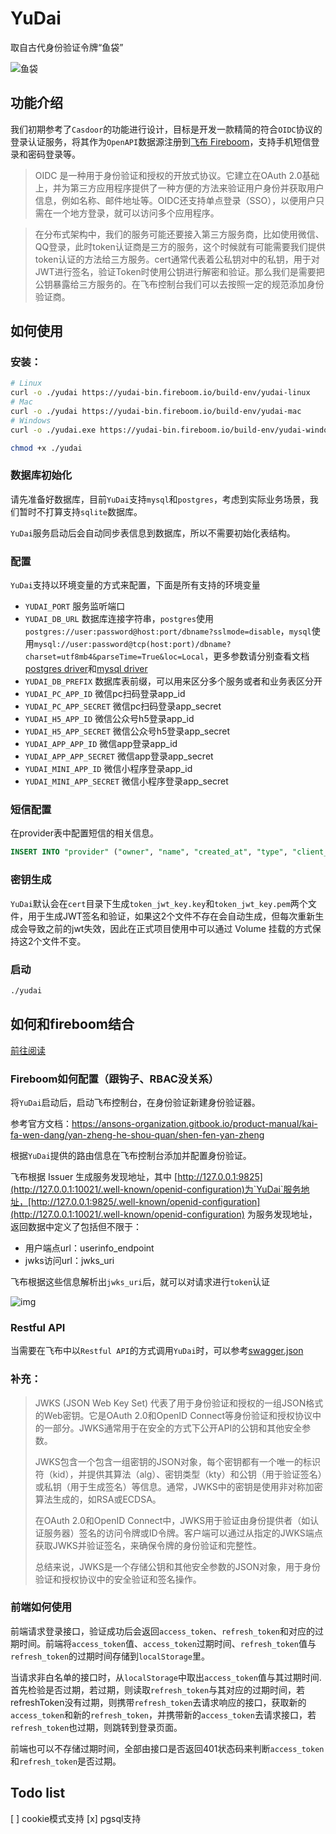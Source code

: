 # YuDai

取自古代身份验证令牌“鱼袋”

![鱼袋](https://static.aihanfu.net/uploadfile/2014/1128/20141128110743761.jpg)

## 功能介绍

我们初期参考了`Casdoor`的功能进行设计，目标是开发一款精简的符合`OIDC`协议的登录认证服务，将其作为`OpenAPI`数据源注册到[飞布 Fireboom](https://www.fireboom.cloud/zh)，支持手机短信登录和密码登录等。

> OIDC 是一种用于身份验证和授权的开放式协议。它建立在OAuth 2.0基础上，并为第三方应用程序提供了一种方便的方法来验证用户身份并获取用户信息，例如名称、邮件地址等。OIDC还支持单点登录（SSO），以便用户只需在一个地方登录，就可以访问多个应用程序。

> 在分布式架构中，我们的服务可能还要接入第三方服务商，比如使用微信、QQ登录，此时token认证商是三方的服务，这个时候就有可能需要我们提供token认证的方法给三方服务。cert通常代表着公私钥对中的私钥，用于对JWT进行签名，验证Token时使用公钥进行解密和验证。那么我们是需要把公钥暴露给三方服务的。在飞布控制台我们可以去按照一定的规范添加身份验证商。

## 如何使用

### 安装：

```sh
# Linux
curl -o ./yudai https://yudai-bin.fireboom.io/build-env/yudai-linux
# Mac
curl -o ./yudai https://yudai-bin.fireboom.io/build-env/yudai-mac
# Windows
curl -o ./yudai.exe https://yudai-bin.fireboom.io/build-env/yudai-windows.exe

chmod +x ./yudai
```

### 数据库初始化

请先准备好数据库，目前`YuDai`支持`mysql`和`postgres`，考虑到实际业务场景，我们暂时不打算支持`sqlite`数据库。

`YuDai`服务启动后会自动同步表信息到数据库，所以不需要初始化表结构。

### 配置

`YuDai`支持以环境变量的方式来配置，下面是所有支持的环境变量

- `YUDAI_PORT` 服务监听端口
- `YUDAI_DB_URL` 数据库连接字符串，`postgres`使用`postgres://user:password@host:port/dbname?sslmode=disable`，`mysql`使用`mysql://user:password@tcp(host:port)/dbname?charset=utf8mb4&parseTime=True&loc=Local`，更多参数请分别查看文档[postgres driver](https://pkg.go.dev/github.com/lib/pq)和[mysql driver](https://github.com/go-sql-driver/mysql)
- `YUDAI_DB_PREFIX` 数据库表前缀，可以用来区分多个服务或者和业务表区分开
- `YUDAI_PC_APP_ID` 微信pc扫码登录app_id
- `YUDAI_PC_APP_SECRET` 微信pc扫码登录app_secret
- `YUDAI_H5_APP_ID` 微信公众号h5登录app_id
- `YUDAI_H5_APP_SECRET` 微信公众号h5登录app_secret
- `YUDAI_APP_APP_ID` 微信app登录app_id
- `YUDAI_APP_APP_SECRET` 微信app登录app_secret
- `YUDAI_MINI_APP_ID` 微信小程序登录app_id
- `YUDAI_MINI_APP_SECRET` 微信小程序登录app_secret

### 短信配置

在provider表中配置短信的相关信息。

```sql
INSERT INTO "provider" ("owner", "name", "created_at", "type", "client_id", "client_secret", "sign_name", "template_code") VALUES ('your_name', 'provider_sms', '2023-01-17 01:22:33', 'Aliyun SMS', 'xxxxxxxxxxxxxxxx', 'xxxxxxxxxxxxxxxxxxxxxxxxxxx', 'app_name', 'temp_code');
```

### 密钥生成

`YuDai`默认会在`cert`目录下生成`token_jwt_key.key`和`token_jwt_key.pem`两个文件，用于生成JWT签名和验证，如果这2个文件不存在会自动生成，但每次重新生成会导致之前的jwt失效，因此在正式项目使用中可以通过 Volume 挂载的方式保持这2个文件不变。

### 启动

```sh
./yudai
```

## 如何和fireboom结合

[前往阅读](https://docs.fireboom.io/v/v1.0/ji-chu-ke-shi-hua-kai-fa/shen-fen-yan-zheng/yin-shi-mo-shi#oidc-pei-zhi)

### Fireboom如何配置（跟钩子、RBAC没关系）

将`YuDai`启动后，启动飞布控制台，在身份验证新建身份验证器。

参考官方文档：https://ansons-organization.gitbook.io/product-manual/kai-fa-wen-dang/yan-zheng-he-shou-quan/shen-fen-yan-zheng

根据`YuDai`提供的路由信息在飞布控制台添加并配置身份验证。

飞布根据 Issuer 生成服务发现地址，其中 [http://127.0.0.1:9825](http://127.0.0.1:10021/.well-known/openid-configuration)为`YuDai`服务地址，[http://127.0.0.1:9825/.well-known/openid-configuration](http://127.0.0.1:10021/.well-known/openid-configuration) 为服务发现地址，返回数据中定义了包括但不限于：

- 用户端点url：userinfo_endpoint
- jwks访问url：jwks_uri

飞布根据这些信息解析出`jwks_uri`后，就可以对请求进行`token`认证

![img](https://cos.ap-nanjing.myqcloud.com/test-1314985928/admin/image.png)

### Restful API

当需要在飞布中以`Restful API`的方式调用`YuDai`时，可以参考[swagger.json](docs/oidc.json)

### 补充：

> JWKS (JSON Web Key Set) 代表了用于身份验证和授权的一组JSON格式的Web密钥。它是OAuth 2.0和OpenID Connect等身份验证和授权协议中的一部分。JWKS通常用于在安全的方式下公开API的公钥和其他安全参数。
>
> JWKS包含一个包含一组密钥的JSON对象，每个密钥都有一个唯一的标识符（kid），并提供其算法（alg）、密钥类型（kty）和公钥（用于验证签名）或私钥（用于生成签名）等信息。通常，JWKS中的密钥是使用非对称加密算法生成的，如RSA或ECDSA。
>
> 在OAuth 2.0和OpenID Connect中，JWKS用于验证由身份提供者（如认证服务器）签名的访问令牌或ID令牌。客户端可以通过从指定的JWKS端点获取JWKS并验证签名，来确保令牌的身份验证和完整性。
>
> 总结来说，JWKS是一个存储公钥和其他安全参数的JSON对象，用于身份验证和授权协议中的安全验证和签名操作。

### 前端如何使用

前端请求登录接口，验证成功后会返回`access_token`、`refresh_token`和对应的过期时间。前端将`access_token`值、`access_token`过期时间、`refresh_token`值与`refresh_token`的过期时间存储到`localStorage`里。

当请求非白名单的接口时，从`localStorage`中取出`access_token`值与其过期时间.首先检验是否过期，若过期，则读取`refresh_token`与其对应的过期时间，若refreshToken没有过期，则携带`refresh_token`去请求响应的接口，获取新的`access_token`和新的`refresh_token`，并携带新的`access_token`去请求接口，若`refresh_token`也过期，则跳转到登录页面。

前端也可以不存储过期时间，全部由接口是否返回401状态码来判断`access_token`和`refresh_token`是否过期。

## Todo list

[ ] cookie模式支持
[x] pgsql支持
